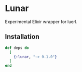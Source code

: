 # Lunar

Experimental Elixir wrapper for luerl. 

## Installation

<!-- {x-release-please-start-version} -->
```elixir
def deps do
  [
    {:lunar, "~> 0.1.0"}
  ]
end
```
<!-- {x-release-please-end} -->
